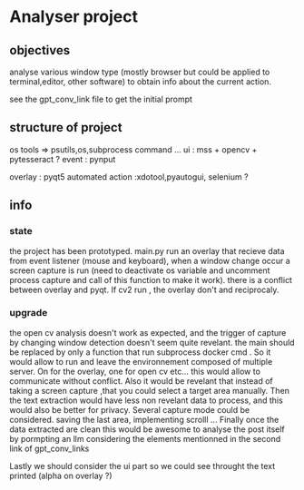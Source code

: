 # Analyser project

## objectives 

analyse various window type (mostly browser but could be applied to terminal,editor, other software)
to obtain info about the current action.

see the gpt_conv_link file to get the initial prompt

## structure of project

os tools => psutils,os,subprocess command ...
ui : mss + opencv + pytesseract ?
event : pynput

overlay : pyqt5
automated action :xdotool,pyautogui, selenium ?


## info

### state

the project has been prototyped. main.py run an overlay that recieve data from event listener (mouse and keyboard), when a window change occur a screen capture is run (need to deactivate os variable and uncomment process capture and call of this function to make it work). there is a conflict between overlay and pyqt. If cv2 run , the overlay don't and reciprocaly.

### upgrade

the open cv analysis doesn't work as expected, and the trigger of capture by changing window detection doesn't seem quite revelant.
the main should be replaced by only a function that run subprocess docker cmd . So it would allow to run and leave the environnement composed of multiple server. On for the overlay, one for open cv etc... this would allow to communicate without conflict.
Also it would be revelant that instead of taking a screen capture ,that you could select a target area manually. Then the text extraction would have less non revelant data to process, and this would also be better for privacy.
Several capture mode could be considered. saving the last area, implementing scrolll ...
Finally once the data extracted are clean this would be awesome to analyse the post itself by pormpting an llm considering the elements mentionned in the second link of gpt_conv_links

Lastly we should consider the ui part so we could see throught the text printed (alpha on overlay ?)

